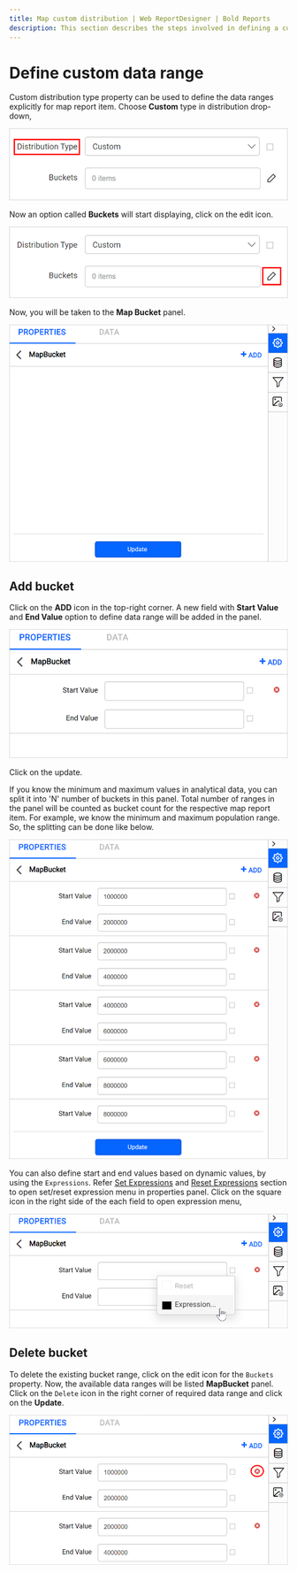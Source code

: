 ```yaml
---
title: Map custom distribution | Web ReportDesigner | Bold Reports
description: This section describes the steps involved in defining a custom data range to map in Bold Report Designer
---
```


# Define custom data range

Custom distribution type property can be used to define the data ranges explicitly for map report item. Choose **Custom** type in distribution drop-down,

![Custom distribution](/static/assets/on-premise/images/report-designer/report-items/map/custom-distribution-range/custom-distribution.png)

Now an option called **Buckets** will start displaying, click on the edit icon.

![Edit icon](/static/assets/on-premise/images/report-designer/report-items/map/custom-distribution-range/edit-icon.png)

Now, you will be taken to the **Map Bucket** panel.

![Edit icon](/static/assets/on-premise/images/report-designer/report-items/map/custom-distribution-range/mapbucket-panel.png)

## Add bucket

Click on the **ADD** icon in the top-right corner. A new field with **Start Value** and **End Value** option to define data range will be added in the panel.

![Add field](/static/assets/on-premise/images/report-designer/report-items/map/custom-distribution-range/add-field.png)

Click on the update.

If you know the minimum and maximum values in analytical data, you can split it into 'N' number of buckets in this panel. Total number of ranges in the panel will be counted as bucket count for the respective map report item. For example, we know the minimum and maximum population range. So, the splitting can be done like below.

![Add field](/static/assets/on-premise/images/report-designer/report-items/map/custom-distribution-range/multiple-data-range.png)

You can also define start and end values based on dynamic values, by using the `Expressions`. Refer [Set Expressions](./../../../compose-report/properties-panel/#set-expression) and [Reset Expressions](./../../../compose-report/properties-panel/#reset-expression) section to open set/reset expression menu in properties panel. Click on the square icon in the right side of the each field to open expression menu,

![Expression menu](/static/assets/on-premise/images/report-designer/report-items/map/custom-distribution-range/expression-menu.png)

## Delete bucket

To delete the existing bucket range, click on the edit icon for the `Buckets` property. Now, the available data ranges will be listed **MapBucket** panel. Click on the `Delete` icon in the right corner of required data range and click on the **Update**.

![Delete binding expression](/static/assets/on-premise/images/report-designer/report-items/map/custom-distribution-range/delete-map-bucket.png)

